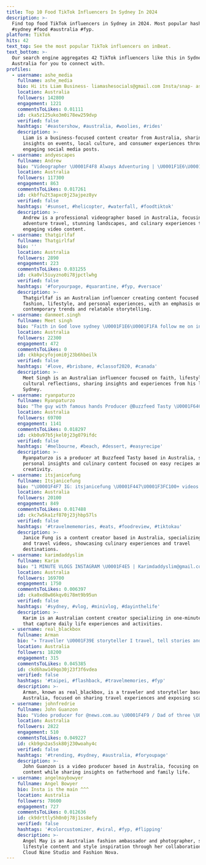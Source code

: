 ```yaml
---
title: Top 10 Food TikTok Influencers In Sydney In 2024
description: >-
  Find top food TikTok influencers in Sydney in 2024. Most popular hashtags:
  #sydney #food #australia #fyp.
platform: TikTok
hits: 42
text_top: See the most popular TikTok influencers on inBeat.
text_bottom: >-
  Our search engine aggregates 42 TikTok influencers like this in Sydney,
  Australia for you to connect with.
profiles:
  - username: ashe_media
    fullname: ashe_media
    bio: Hi its Liam Business- liamashesocials@gmail.com Insta/snap- ashe_media
    location: Australia
    followers: 142800
    engagement: 1221
    commentsToLikes: 0.01111
    id: cka5z125uko3m0i78ew259dvp
    verified: false
    hashtags: '#eastershow, #australia, #woolies, #rides'
    description: >-
      Liam is a business-focused content creator from Australia, sharing
      insights on events, local culture, and consumer experiences through
      engaging social media posts.
  - username: andyescapes
    fullname: Andrew
    bio: "Videographer \U0001F4F8 Always Adventuring | \U0001F1E6\U0001F1FA Check the IG for the bangers \U0001F525"
    location: Australia
    followers: 117300
    engagement: 863
    commentsToLikes: 0.017261
    id: ckbffu2t3apxc0j23ajpez8yv
    verified: false
    hashtags: '#sunset, #helicopter, #waterfall, #foodtiktok'
    description: >-
      Andrew is a professional videographer based in Australia, focusing on
      adventure travel, stunning landscapes, and culinary experiences through
      engaging video content.
  - username: thatgirlfaf
    fullname: Thatgirlfaf
    bio: ''
    location: Australia
    followers: 2890
    engagement: 223
    commentsToLikes: 0.031255
    id: cka0vl5iuyzno0i78jpctlwhg
    verified: false
    hashtags: '#foryourpage, #quarantine, #fyp, #versace'
    description: >-
      Thatgirlfaf is an Australian influencer creating content focused on
      fashion, lifestyle, and personal experiences, with an emphasis on
      contemporary trends and relatable storytelling.
  - username: danmeet.singh
    fullname: Meet singh
    bio: "Faith in God love sydney \U0001F1E6\U0001F1FA follow me on instagram \U0001F446\U0001F3FB\U0001F446\U0001F3FB\U0001F607"
    location: Australia
    followers: 22300
    engagement: 472
    commentsToLikes: 0
    id: ckbkpcyfojomi0j23b6hbeilk
    verified: false
    hashtags: '#love, #brisbane, #classof2020, #canada'
    description: >-
      Meet Singh is an Australian influencer focused on faith, lifestyle, and
      cultural reflections, sharing insights and experiences from his life in
      Sydney.
  - username: ryanpaturzo
    fullname: Ryanpaturzo
    bio: "The guy with famous hands Producer @Buzzfeed Tasty \U0001F64C\U0001F3FC\U0001F354\U0001F355\U0001F32E **Personal account"
    location: Australia
    followers: 69700
    engagement: 1141
    commentsToLikes: 0.018297
    id: ckb0u97b5jkel0j23g079ifdc
    verified: false
    hashtags: '#melbourne, #beach, #dessert, #easyrecipe'
    description: >-
      Ryanpaturzo is a producer at Buzzfeed Tasty based in Australia, sharing
      personal insights and culinary content focused on easy recipes and food
      creativity.
  - username: itsjanicefung
    fullname: Itsjanicefung
    bio: "\U0001F4F7 IG: itsjanicefung \U0001F447\U0001F3FC100+ videos on Food & Travel! \U0001F958 ✈️ \U0001F363"
    location: Australia
    followers: 20100
    engagement: 849
    commentsToLikes: 0.017488
    id: ckc7w5ka1zf870j23jhbp57ls
    verified: false
    hashtags: '#travelmememories, #eats, #foodreview, #tiktokau'
    description: >-
      Janice Fung is a content creator based in Australia, specializing in food
      and travel videos, showcasing culinary experiences and travel
      destinations.
  - username: karimdaddyslim
    fullname: Karim
    bio: "1 MINUTE VLOGS INSTAGRAM \U0001F4E5 | Karimdaddyslim@gmail.com"
    location: Australia
    followers: 169700
    engagement: 1750
    commentsToLikes: 0.006397
    id: cka0xd8w86kqv0i78mt9b95un
    verified: false
    hashtags: '#sydney, #vlog, #minivlog, #dayinthelife'
    description: >-
      Karim is an Australian content creator specializing in one-minute vlogs
      that capture daily life experiences and activities.
  - username: real_blackbox
    fullname: Arman
    bio: "✈️ Traveller \U0001F39E storyteller I travel, tell stories and expose scammers"
    location: Australia
    followers: 18200
    engagement: 315
    commentsToLikes: 0.045385
    id: ckd6haw149qo30j23f3f6vdea
    verified: false
    hashtags: '#taipei, #flashback, #travelmemories, #fyp'
    description: >-
      Arman, known as real_blackbox, is a traveler and storyteller based in
      Australia, focused on sharing travel experiences and exposing scams.
  - username: johnfredrie
    fullname: John Guanzon
    bio: "Video producer for @news.com.au \U0001F4F9 / Dad of three \U0001F466\U0001F3FB\U0001F466\U0001F3FB\U0001F467\U0001F3FB /"
    location: Australia
    followers: 2822
    engagement: 510
    commentsToLikes: 0.049227
    id: ckb9gn2as5sk80j230woahy4c
    verified: false
    hashtags: '#trending, #sydney, #australia, #foryoupage'
    description: >-
      John Guanzon is a video producer based in Australia, focusing on news
      content while sharing insights on fatherhood and family life.
  - username: angelmaybowyer
    fullname: Angel Bowyer
    bio: Insta is the main ^^^
    location: Australia
    followers: 78600
    engagement: 727
    commentsToLikes: 0.012636
    id: ck9drttly5h0n0j78j1ss8efy
    verified: false
    hashtags: '#colorcustomizer, #viral, #fyp, #flipping'
    description: >-
      Angel May is an Australian fashion ambassador and photographer, showcasing
      lifestyle content and style inspiration through her collaborations with
      Cloud Nine Studio and Fashion Nova.
---
```


